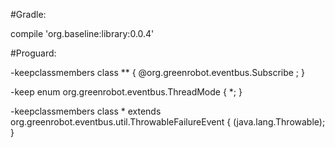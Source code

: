 #Gradle:

compile 'org.baseline:library:0.0.4'

#Proguard:

-keepclassmembers class ** {
    @org.greenrobot.eventbus.Subscribe <methods>;
}

-keep enum org.greenrobot.eventbus.ThreadMode { *; }

-keepclassmembers class * extends org.greenrobot.eventbus.util.ThrowableFailureEvent {
    <init>(java.lang.Throwable);
}
